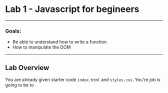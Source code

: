 # Lab 1 - Javascript for begineers

---

### Goals:

- Be able to understand how to write a function
- How to manipulate the DOM

---

## Lab Overview

You are already given starter code `index.html` and `styles.css`. You're job is going to be to
